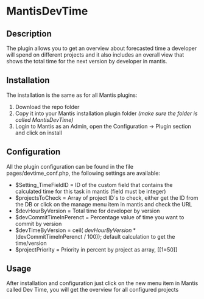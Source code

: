 # MantisDevTime

## Description

The plugin allows you to get an overview about forecasted time a developer will spend on different projects and it also includes an overall view that shows the total time for the next version by developer in mantis.

## Installation
The installation is the same as for all Mantis plugins:

1. Download the repo folder
2. Copy it into your Mantis installation plugin folder *(make sure the folder is called MantisDevTime)*
3. Login to Mantis as an Admin, open the Configuration -> Plugin section and click on install

## Configuration

All the plugin configuration can be found in the file pages/devtime_conf.php, the following settings are available:
* $Setting_TimeFieldID = ID of the custom field that contains the calculated time for this task in mantis (field must be integer)
* $projectsToCheck =  Array of project ID´s to check, either get the ID from the DB or click on the manage menu item in mantis and check the URL
* $devHourByVersion = Total time for developer by version 
* $devCommitTimeInPerenct = Percentage value of time you want to commit by version
* $devTimeByVersion = ceil( $devHourByVersion * ($devCommitTimeInPerenct / 100)); default calculation to get the time/version
* $projectPriority = Priority in percent by project as array, [[1=50]]


## Usage

After installation and configuration just click on the new menu item in Mantis called Dev Time, you will get the overview for all configured projects

